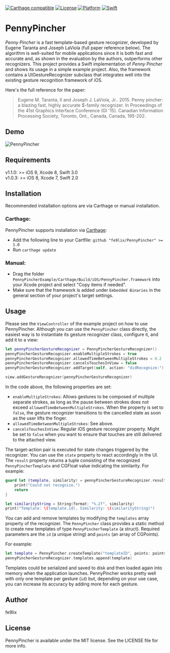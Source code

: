[![Carthage compatible](https://img.shields.io/badge/Carthage-compatible-4BC51D.svg?style=flat)](https://github.com/Carthage/Carthage)
[![License](https://img.shields.io/badge/license-MIT-blue.svg)](http://opensource.org/licenses/MIT)
[![Platform](https://img.shields.io/badge/platform-iOS-lightgrey.svg?style=flat)](https://github.com/fe9lix/PennyPincher)
[![Swift](https://img.shields.io/badge/swift-3.0-orange.svg)](https://developer.apple.com/swift/blog/?id=29)

# PennyPincher

*Penny Pincher* is a fast template-based gesture recognizer, developed by Eugene Taranta and Joseph LaViola (full paper reference below). The algorithm is well-suited for mobile applications since it is both fast and accurate and, as shown in the evaluation by the authors, outperforms other recognizers. This project provides a Swift implementation of *Penny Pincher* and shows its usage in a simple example project. Also, the framework contains a UIGestureRecognizer subclass that integrates well into the existing gesture recognition framework of iOS.

Here's the full reference for the paper:

> Eugene M. Taranta, II and Joseph J. LaViola, Jr.. 2015. Penny pincher: a blazing fast, highly accurate $-family recognizer. In Proceedings of the 41st Graphics Interface Conference (GI '15). Canadian Information Processing Society, Toronto, Ont., Canada, Canada, 195-202.

## Demo

![PennyPincher](https://github.com/fe9lix/PennyPincher/raw/gh-pages/images/pennypincher.gif?raw=true)

## Requirements

v1.1.0: *>=* iOS 9, Xcode 8, Swift 3.0  
v1.0.3: *>=* iOS 8, Xcode 7, Swift 2.0

## Installation
Recommended installation options are via Carthage or manual installation.

### Carthage:
PennyPincher supports installation via [Carthage](https://github.com/Carthage/Carthage):

- Add the following line to your Cartfile: `github "fe9lix/PennyPincher" >= 1.0`
- Run `carthage update`

### Manual:
- Drag the folder `PennyPincherExample/Carthage/Build/iOS/PennyPincher.framework` into your Xcode project and select "Copy items if needed".
- Make sure that the framework is added under `Embedded Binaries` in the general section of your project's target settings.

## Usage

Please see the `ViewController` of the example project on how to use PennyPincher. Although you can use the `PennyPincher` class directly, the easiest way is to instantiate its gesture recognizer class, configure it, and add it to a view:

```swift
let pennyPincherGestureRecognizer = PennyPincherGestureRecognizer()
pennyPincherGestureRecognizer.enableMultipleStrokes = true
pennyPincherGestureRecognizer.allowedTimeBetweenMultipleStrokes = 0.2
pennyPincherGestureRecognizer.cancelsTouchesInView = false
pennyPincherGestureRecognizer.addTarget(self, action: "didRecognize:")

view.addGestureRecognizer(pennyPincherGestureRecognizer)
```

In the code above, the following properties are set:

- `enableMultipleStrokes`: Allows gestures to be composed of multiple separate strokes, as long as the pause between strokes does not exceed `allowedTimeBetweenMultipleStrokes`. When the property is set to `false`, the gesture recognizer transitions to the cancelled state as soon as the user lifts the finger.
- `allowedTimeBetweenMultipleStrokes`: See above.
- `cancelsTouchesInView`: Regular iOS gesture recongizer property. Might be set to `false` when you want to ensure that touches are still delivered to the attached view. 

The target-action pair is executed for state changes triggered by the recognizer. You can use the `state` property to react accordingly in the UI. The `result` property returns a tuple consisting of the recognized `PennyPincherTemplate` and CGFloat value indicating the similarity. For example:

```swift
guard let (template, similarity) = pennyPincherGestureRecognizer.result else {
    print("Could not recognize.")
    return
}

let similarityString = String(format: "%.2f", similarity)
print("Template: \(template.id), Similarity: \(similarityString)")
```

You can add and remove templates by modifying the `templates` array property of the recognizer. The `PennyPincher` class provides a static method to create new templates of type `PennyPincherTemplate` (a struct). Required parameters are the `id` (a unique string) and `points` (an array of CGPoints).

For example:

```swift
let template = PennyPincher.createTemplate("templateID", points: points)
pennyPincherGestureRecognizer.templates.append(template)
```

Templates could be serialized and saved to disk and then loaded again into memory when the application launches. PennyPincher works pretty well with only one template per gesture (`id`) but, depending on your use case, you can increase its accuracy by adding more for each gesture.

## Author

fe9lix

## License

PennyPincher is available under the MIT license. See the LICENSE file for more info.


